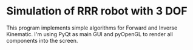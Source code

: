 # Simulation of RRR robot with 3 DOF
This program implements simple algorithms for Forward and Inverse Kinematic.
I'm using PyQt as main GUI and pyOpenGL to render all components into the screen.
